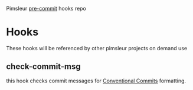 Pimsleur [pre-commit](https://pre-commit.com/) hooks repo

# Hooks

These hooks will be referenced by other pimsleur projects on demand
use

## check-commit-msg
this hook checks commit messages for [Conventional Commits](https://www.conventionalcommits.org/en/v1.0.0/) formatting.